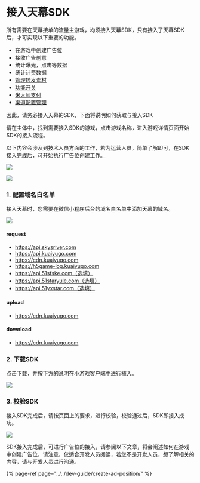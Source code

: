 # 接入天幕SDK

所有需要在天幕接单的流量主游戏，均须接入天幕SDK，只有接入了天幕SDK后，才可实现以下重要的功能。

* 在游戏中创建广告位
* 接收广告创意
* 统计曝光，点击等数据
* 统计计费数据
* [管理转发素材](../../features/configuration-service/sharing-management.md)
* [功能开关](../../features/configuration-service/switch.md)
* [米大师支付](../../features/configuration-service/mi-da-shi-zhi-fu.md)
* [渠道配置管理](../../features/configuration-service/channel-management.md)

因此，请务必接入天幕的SDK，下面将说明如何获取与接入SDK

请在主体中，找到需要接入SDK的游戏，点击游戏名称，进入游戏详情页面开始SDK的接入流程。

以下内容会涉及到技术人员方面的工作，若为运营人员，简单了解即可，在SDK接入完成后，可开始执行[广告位创建工作。](create-ad-position.md)

![](https://cdn.nlark.com/yuque/0/2019/png/254569/1557215260667-68f2f25d-bbc3-4584-99c4-00537d035698.png?x-oss-process=image/resize,w_2000)

![](https://cdn.nlark.com/yuque/0/2019/png/254569/1557215311628-028cef03-467e-40de-9d7a-e489ead36e08.png?x-oss-process=image/resize,w_2000)

### **1. 配置域名白名单**

接入天幕时，您需要在微信小程序后台的域名白名单中添加天幕的域名。

![](https://cdn.nlark.com/yuque/0/2019/png/254569/1557215080025-61922114-f312-45cb-96e0-3633f3593f6c.png)

#### **request**

* https://api.skysriver.com
* https://api.kuaiyugo.com
* https://cdn.kuaiyugo.com
* https://h5game-log.kuaiyugo.com
* https://api.51sfske.com（选填）
* https://api.51staryule.com（选填）
* https://api.51yxstar.com（选填）

#### **upload**

* https://cdn.kuaiyugo.com

#### **download**

* https://cdn.kuaiyugo.com

### **2. 下载SDK**

点击下载，并按下方的说明在小游戏客户端中进行植入。

![](https://cdn.nlark.com/yuque/0/2019/png/254569/1557215353478-29f47126-2525-4910-800b-61eb5606668d.png?x-oss-process=image/resize,w_2000)

### **3. 校验SDK**

接入SDK完成后，请按页面上的要求，进行校验，校验通过后，SDK即接入成功。

![](https://cdn.nlark.com/yuque/0/2019/png/254569/1557215697929-34c9e611-57d1-4050-8665-ba91bad3bb99.png)

SDK接入完成后，可进行广告位的接入，请参阅以下文章，将会阐述如何在游戏中创建广告位，请注意，仅适合开发人员阅读，若您不是开发人员，想了解相关的内容，请与开发人员进行沟通。

{% page-ref page="../../dev-guide/create-ad-position/" %}

 

